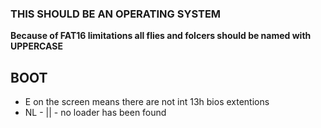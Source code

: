 ### THIS SHOULD BE AN OPERATING SYSTEM ###
**Because of FAT16 limitations all flies and folcers should be named with UPPERCASE**

## BOOT ##
- E on the screen means there are not int 13h bios extentions
- NL - || - no loader has been found
